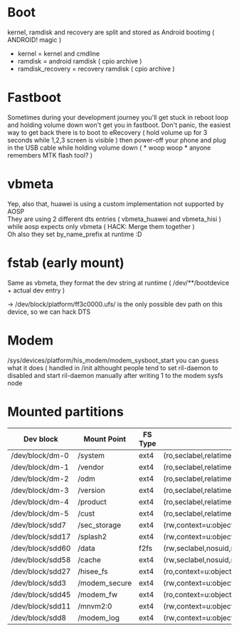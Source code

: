 # Boot
kernel, ramdisk and recovery are split and stored as Android bootimg ( ANDROID! magic )
* kernel = kernel and cmdline
* ramdisk = android ramdisk ( cpio archive )
* ramdisk_recovery = recovery ramdisk ( cpio archive )

# Fastboot
Sometimes during your development journey you'll get stuck in reboot loop and holding volume down won't get you in fastboot. Don't panic, the easiest way to get back there is to boot to eRecovery ( hold volume up for 3 seconds while 1,2,3 screen is visible ) then power-off your phone and plug in the USB cable while holding volume down ( * woop woop * anyone remembers MTK flash tool? )

# vbmeta
Yep, also that, huawei is using a custom implementation not supported by AOSP  
They are using 2 different dts entries ( vbmeta_huawei and vbmeta_hisi ) while aosp expects only vbmeta ( HACK: Merge them together )  
Oh also they set by_name_prefix at runtime :D  

# fstab (early mount)
Same as vbmeta, they format the dev string at runtime ( /dev/**/bootdevice + actual dev entry )

-> /dev/block/platform/ff3c0000.ufs/ is the only possible dev path on this device, so we can hack DTS

# Modem
/sys/devices/platform/his_modem/modem_sysboot_start you can guess what it does ( handled in /init althought people tend to set ril-daemon to disabled and start ril-daemon manually after writing 1 to the modem sysfs node

# Mounted partitions
| Dev block | Mount Point | FS Type | Flags |
| ----------|-------------|---------|-------|
/dev/block/dm-0 | /system | ext4 | (ro,seclabel,relatime,data=ordered)  
/dev/block/dm-1 | /vendor | ext4 | (ro,seclabel,relatime,data=ordered)  
/dev/block/dm-2 | /odm | ext4 | (ro,seclabel,relatime,data=ordered)  
/dev/block/dm-3 | /version | ext4 | (ro,seclabel,relatime,data=ordered)  
/dev/block/dm-4 | /product | ext4 | (ro,seclabel,relatime,data=ordered)  
/dev/block/dm-5 | /cust | ext4 | (ro,seclabel,relatime,data=ordered)  
/dev/block/sdd7 | /sec_storage | ext4 |  (rw,context=u:object_r:teecd_data_file:s0,nosuid,nodev,noatime,discard,nodelalloc,data=journal)  
/dev/block/sdd17 | /splash2 | ext4 | (rw,context=u:object_r:splash2_data_file:s0,nosuid,nodev,noatime,data=ordered)  
/dev/block/sdd60 | /data | f2fs | (rw,seclabel,nosuid,nodev,noatime,background_gc=on,discard,user_xattr,inline_xattr,acl,inline_data,inline_dentry,extent_cache,mode=adaptive,verify_encrypt,inline_encrypt,active_logs=6)  
/dev/block/sdd58 | /cache | ext4 | (rw,seclabel,nosuid,nodev,noatime,data=ordered)  
/dev/block/sdd27 | /hisee_fs | ext4 | (ro,context=u:object_r:hisee_data_file:s0,relatime,data=ordered)  
/dev/block/sdd3 | /modem_secure | ext4 | (rw,context=u:object_r:modem_secure_file:s0,nosuid,nodev,noatime,noauto_da_alloc,data=ordered)  
/dev/block/sdd45 | /modem_fw | ext4 | (ro,context=u:object_r:modem_fw_file:s0,relatime,data=ordered)  
/dev/block/sdd11 | /mnvm2:0 | ext4 | (rw,context=u:object_r:modem_nv_file:s0,nosuid,nodev,noatime,noauto_da_alloc,data=ordered) 
/dev/block/sdd8 | /modem_log | ext4 | (rw,context=u:object_r:modem_log_file:s0,nosuid,nodev,noatime,noauto_da_alloc,data=ordered)

